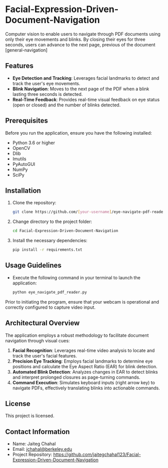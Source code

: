 # Facial-Expression-Driven-Document-Navigation 

Computer vision to enable users to navigate through PDF documents using only their eye movements and blinks. By closing their eyes for three seconds, users can advance to the next page, previous of the document [general-navigation]

## Features

- **Eye Detection and Tracking**: Leverages facial landmarks to detect and track the user's eye movements.
- **Blink Navigation**: Moves to the next page of the PDF when a blink lasting three seconds is detected.
- **Real-Time Feedback**: Provides real-time visual feedback on eye status (open or closed) and the number of blinks detected.

## Prerequisites

Before you run the application, ensure you have the following installed:
- Python 3.6 or higher
- OpenCV
- Dlib
- Imutils
- PyAutoGUI
- NumPy
- SciPy

## Installation

1. Clone the repository:
   ```bash
   git clone https://github.com/[your-username]/eye-navigate-pdf-reader.git
2. Change directory to the project folder:
   ```bash
   cd Facial-Expression-Driven-Document-Navigation 
3. Install the necessary dependencies:
   ```bash
   pip install -r requirements.txt

## Usage Guidelines

* Execute the following command in your terminal to launch the application:
   ```bash
   python eye_navigate_pdf_reader.py
Prior to initiating the program, ensure that your webcam is operational and correctly configured to capture video input.

## Architectural Overview

The application employs a robust methodology to facilitate document navigation through visual cues:
1. **Facial Recognition**: Leverages real-time video analysis to locate and track the user's facial features.
2. **Precision Eye Tracking**: Employs facial landmarks to determine eye positions and calculate the Eye Aspect Ratio (EAR) for blink detection.
3. **Automated Blink Detection**: Analyzes changes in EAR to detect blinks and interpret prolonged closures as page-turning commands.
4. **Command Execution**: Simulates keyboard inputs (right arrow key) to navigate PDFs, effectively translating blinks into actionable commands.

## License

This project is licensed.

## Contact Information

- Name: Jaiteg Chahal
- Email: jchahal@berkeley.edu
- Project Repository: https://github.com/jaitegchahal123/Facial-Expression-Driven-Document-Navigation
